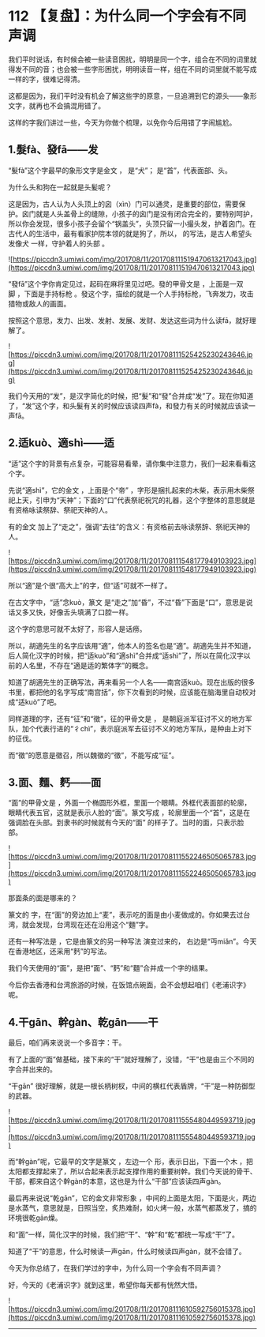 # 112 【复盘】：为什么同一个字会有不同声调

我们平时说话，有时候会被一些读音困扰，明明是同一个字，组合在不同的词里就得发不同的音；也会被一些字形困扰，明明读音一样，组在不同的词里就不能写成一样的字，很难记得清。

这都是因为，我们平时没有机会了解这些字的原意，一旦追溯到它的源头——象形文字，就再也不会搞混用错了。

这样的字我们讲过一些，今天为你做个梳理，以免你今后用错了字闹尴尬。

## 1.髮fà、發fā——发

“髮fà”这个字最早的象形文字是金文 ， 是“犬”； 是“首”，代表面部、头。

为什么头和狗在一起就是头髪呢？

这是因为，古人认为人头顶上的囟（xìn）门可以通灵，是重要的部位，需要保护。囟门就是人头盖骨上的缝隙，小孩子的囟门是没有闭合完全的，要特别呵护，所以你会发现，很多小孩子会留个“锅盖头”，头顶只留一小撮头发，护着囟门。在古代人的生活中，最有看家护院本领的就是狗了，所以， 的写法，是古人希望头发像犬 一样，守护着人的头部 。

![https://piccdn3.umiwi.com/img/201708/11/201708111519470613217043.jpg](https://piccdn3.umiwi.com/img/201708/11/201708111519470613217043.jpg)

“發fā”这个字你肯定见过，起码在麻将里见过吧。發的甲骨文是 ，上面是一双脚 ，下面是手持标枪 。發这个字，描绘的就是一个人手持标枪，飞奔发力，攻击猎物或敌人的画面。

按照这个意思，发力、出发、发射、发展、发财、发达这些词为什么读fā，就好理解了。

![https://piccdn3.umiwi.com/img/201708/11/201708111525425230243646.jpg](https://piccdn3.umiwi.com/img/201708/11/201708111525425230243646.jpg)

我们今天用的“发”，是汉字简化的时候，把“髮”和“發”合并成“发”了。现在你知道了，“发”这个字，和头髮有关的时候应该读四声fà，和發力有关的时候就应该读一声fā。

## 2.适kuò、適shì——适

“适”这个字的背景有点复杂，可能容易看晕，请你集中注意力，我们一起来看看这个字。

先说“適shì”，它的金文 ，上面是个“帝” ，字形是捆扎起来的木柴，表示用木柴祭祀上天，引申为“天神”；下面的“口”代表祭祀祝咒的礼器，这个字整体的意思就是有资格咏读祭辞、祭祀天神的人。

有的金文 加上了“走之”，强调“去往”的含义：有资格前去咏读祭辞、祭祀天神的人。

![https://piccdn3.umiwi.com/img/201708/11/201708111548177949103923.jpg](https://piccdn3.umiwi.com/img/201708/11/201708111548177949103923.jpg)

所以“適”是个很“高大上”的字，但“适”可就不一样了。

在古文字中，“适”念kuò，篆文 是“走之”加“昏”，不过“昏”下面是“口”，意思是说话又多又快，好像舌头填满了口腔一样。

这个字的意思可就不太好了，形容人是话痨。

所以，胡適先生的名字应该用“適”，他本人的签名也是“適”。胡適先生并不知道，后人简化汉字的时候，把“适kuò”和“適shì”合并成“适shì”了，所以在简化汉字以前的人名里，不存在“適是适的繁体字”的概念。

知道了胡適先生的正确写法，再来看另一个人名——南宫适kuò。现在出版的很多书里，都把他的名字写成“南宫括”，你下次看到的时候，应该能在脑海里自动校对成“适kuò”了吧。

同样道理的字，还有“征”和“徵”，征的甲骨文是 ， 是朝庭派军征讨不义的地方军队，加个代表行进的“彳chì”，表示庭派军去征讨不义的地方军队，是种由上对下的征伐。

而“徵”的愿意是徵召，所以魏徵的“徵”，不能写成“征”。

## 3.面、麵、麫——面

“面”的甲骨文是 ，外面一个椭圆形外框，里面一个眼睛。外框代表面部的轮廓，眼睛代表五官，这就是表示人脸的“面”。篆文写成 ，轮廓里面一个“首”，这是在强调脸在头部。到隶书的时候就有今天的“面” 的样子了。当时的面，只表示脸部。

![https://piccdn3.umiwi.com/img/201708/11/201708111552246505065783.jpg](https://piccdn3.umiwi.com/img/201708/11/201708111552246505065783.jpg)

那面条的面是哪来的？

篆文的 字，在“面”的旁边加上“麦”，表示吃的面是由小麦做成的。你如果去过台湾，就会发现，台湾现在还在沿用这个“麵”字。

还有一种写法是 ，它是由篆文的另一种写法 演变过来的， 右边是“丏miǎn”。今天在香港地区，还采用“麫”的写法。

我们今天使用的“面”，是把“面”、“麫”和“麵”合并成一个字的结果。

今后你去香港和台湾旅游的时候，在饭馆点碗面，会不会想起咱们《老浦识字》呢。

## 4.干gān、幹gàn、乾gān——干

最后，咱们再来说说一个多音字：干。

有了上面的“面”做基础，接下来的“干”就好理解了，没错，“干”也是由三个不同的字合并出来的。

“干gān” 很好理解，就是一根长柄树杈，中间的横杠代表盾牌，“干”是一种防御型的武器。

![https://piccdn3.umiwi.com/img/201708/11/201708111555480449593719.jpg](https://piccdn3.umiwi.com/img/201708/11/201708111555480449593719.jpg)

而“幹gàn”呢，它最早的文字是篆文 ，左边一个 形，表示日出，下面一个木 ，把太阳都支撑起来了，所以合起来表示起支撑作用的重要树幹。我们今天说的骨干、干部，都来自这个幹gàn的本意，这也是为什么“干部”应该读四声gàn。

最后再来说说“乾gān”，它的金文非常形象 ，中间的上面是太阳，下面是火，两边是水蒸气，意思就是，日照当空，炙热难耐，如火烤一般，水蒸气都蒸发了，搞的环境很乾gān燥。

和“面”一样，简化汉字的时候，我们把“干”、“幹”和“乾”都统一写成“干”了。

知道了“干”的意思，什么时候读一声gān，什么时候读四声gàn，就不会错了。

今天为你总结了，在我们学过的字中，为什么同一个字会有不同声调？

好，今天的《老浦识字》就到这里，希望你每天都有恍然大悟。

![https://piccdn3.umiwi.com/img/201708/11/201708111610592756015378.jpg](https://piccdn3.umiwi.com/img/201708/11/201708111610592756015378.jpg)

---
